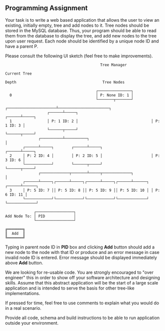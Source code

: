 ## Programming Assignment

Your task is to write a web based application that allows the user to view an existing, initially empty,
tree and add nodes to it. Tree nodes should be stored in the MySQL database. Thus, your program should be able
to read them from the database to display the tree, and add new nodes to the tree upon user request.
Each node should be identified by a unique node ID and have a parent P.

Please consult the following UI sketch (feel free to make improvements).

```
                                           Tree Manager

Current Tree

Depth                                       Tree Nodes

                                         ┌───────────────┐
  0                                      │ P: None ID: 1 │
                                         └───────┬───────┘
                          ┌──────────────────────┴───────────────────────┐
                   ┌──────┴─────┐                                 ┌──────┴─────┐
  1                │ P: 1 ID: 2 │                                 │ P: 1 ID: 3 │
                   └──────┬─────┘                                 └──────┬─────┘
               ┌──────────┴──────────┐                                   │
        ┌──────┴─────┐        ┌──────┴─────┐                      ┌──────┴─────┐
  2     │ P: 2 ID: 4 │        │ P: 2 ID: 5 │                      │ P: 3 ID: 6 │
        └────────────┘        └──────┬─────┘                      └──────┬─────┘
               ┌─────────────┬───────┴─────┬─────────────┐               │
        ┌──────┴─────┐┌──────┴─────┐┌──────┴─────┐┌──────┴──────┐ ┌──────┴──────┐
  3     │ P: 5 ID: 7 ││ P: 5 ID: 8 ││ P: 5 ID: 9 ││ P: 5 ID: 10 │ │ P: 6 ID: 11 │
        └────────────┘└────────────┘└────────────┘└─────────────┘ └─────────────┘

             ┌─────────────────┐
Add Node To: │ PID             │
             └─────────────────┘

╔═══════╗
║  Add  ║
╚═══════╝
```

Typing in parent node ID in **PID** box and clicking **Add** button should add a new node to the node
with that ID or produce and an error message in case invalid node ID is entered. Error message should be
displayed immediately above **Add** button.

We are looking for re-usable code. You are strongly encouraged to "over engineer" this in order to show off
your software architecture and designing skills. Assume that this abstract application will be the start of
a large scale application and is intended to serve the basis for other tree-like implementations.

If pressed for time, feel free to use comments to explain what you would do in a real scenario.

Provide all code, schema and build instructions to be able to run application outside your environment.
